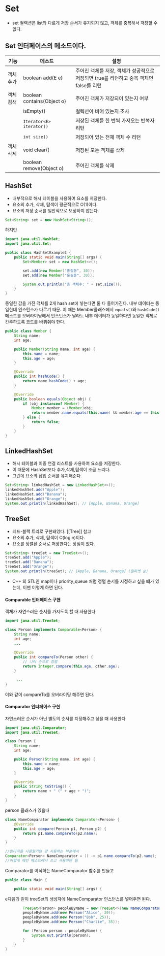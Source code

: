 # Set
- set 컬렉션은 list와 다르게 저장 순서가 유지되지 않고, 객체를 중복해서 저장할 수 없다.
## Set 인터페이스의 메소드이다.

| 기능    | 메소드                        | 설명                                                     |
| ----- | -------------------------- | ------------------------------------------------------ |
| 객체 추가 | boolean add(E e)           | 주어진 객체를 저장, 객체가 성공적으로 저장되면 true를 리턴하고 중복 객체면 false를 리턴 |
| 객체 검색 | boolean contains(Object o) | 주어진 객체가 저장되어 있는지 여부                                    |
|       | isEmpty()                  | 컬렉션이 비어 있는지 조사                                         |
|       | `Iterator<E> iterator()`   | 저장된 객체를 한 번씩 가져오는 반복자 리턴                               |
|       | `int size()`               | 저장되어 있는 전체 객체 수 리턴                                     |
| 객체 삭제 | void clear()               | 저장된 모든 객체를 삭제                                          |
|       | boolean remove(Object o)   | 주어진 객체를 삭제                                             |
## HashSet
- 내부적으로 해시 테이블을 사용하여 요소를 저장한다.
- 요소의 추가, 삭제, 탐색이 평균적으로 O(1)이다.
- 요소의 저장 순서를 일반적으로 보장하지 않는다.
```java
Set<String> set = new HashSet<String>();
```
하지만
```java
import java.util.HashSet;
import java.util.Set;

public class HashSetExample2 {
	public static void main(String[] args) {
		Set<Member> set = new HashSet<>();

		set.add(new Member("홍길동", 30));
		set.add(new Member("홍길동", 30));

		System.out.println("총 객체수: " + set.size());
	}
}
```
동일한 값을 가진 객체를 2개 hash set에 넣는다면 둘 다 들어가진다. 내부 데이터는 동일한데 인스턴스가 다르기 때문.
이 때는 Member클래스에서 `equals()`와 `hashCode()` 메소드를 오버라이딩해서 인스턴스가 달라도 내부 데이터가 동일하다면 동일한 객체로 간주하도록 코드를 바꿔줘야 한다.
```java
public class Member {
	String name;
	int age;

	public Member(String name, int age) {
		this.name = name;
		this.age = age;
	}

	@Override
	public int hashCode() {
		return name.hashCode() + age;
	}

	@Override
	public boolean equals(Object obj) {
		if (obj instanceof Member) {
			Member member = (Member)obj;
			return member.name.equals(this.name) && member.age == this.age;
		} else {
			return false;
		}
	}
}
```
## LinkedHashSet
- 해시 테이블과 이중 연결 리스트를 사용하여 요소를 저장한다.
- 이 때문에 HashSet보다 추가,삭제,탐색이 조금 느리다.
- 그런데 요소의 삽입 순서를 유지해준다.
```java
Set<String> linkedHashSet = new LinkedHashSet<>();
linkedHashSet.add("Apple");
linkedHashSet.add("Banana");
linkedHashSet.add("Orange");
System.out.println(linkedHashSet); // [Apple, Banana, Orange]

```

## TreeSet
- 레드-블랙 트리로 구현돼있다. [[Tree]] 참고
- 요소의 추가, 삭제, 탐색이 O(log n)이다.
- 요소를 정렬된 순서로 저장한다는 장점이 있다.
```java
Set<String> treeSet = new TreeSet<>();
treeSet.add("Apple");
treeSet.add("Banana");
treeSet.add("Orange");
System.out.println(treeSet); // [Apple, Banana, Orange] (알파벳 순)
```
- C++ 의 STL인 map이나 priority_queue 처럼 정렬 순서를 지정하고 싶을 떄가 있는데, 이땐 이렇게 하면 된다.
#### Comparable 인터페이스 구현
객체가 자연스러운 순서를 가지도록 할 때 사용한다.
```java
import java.util.TreeSet;

class Person implements Comparable<Person> {
    String name;
    int age;
	...
	
    @Override
    public int compareTo(Person other) {
        // 나이 순으로 정렬
        return Integer.compare(this.age, other.age);
    }

	 ...
}
```
이와 같이 compareTo를 오버라이딩 해주면 된다.
#### Comparator 인터페이스 구현
자연스러운 순서가 아닌 별도의 순서를 지정해주고 싶을 때 사용한다
```java
import java.util.Comparator;
import java.util.TreeSet;

class Person {
    String name;
    int age;

    public Person(String name, int age) {
        this.name = name;
        this.age = age;
    }

    @Override
    public String toString() {
        return name + " (" + age + ")";
    }
}
```
person 클래스가 있을때
```java
class NameComparator implements Comparator<Person> {
    @Override
    public int compare(Person p1, Person p2) {
        return p1.name.compareTo(p2.name);
    }
}

//람다식을 사용할거면 걍 사용하는 부분에서
Comparator<Person> NameComparator = () -> p1.name.compareTo(p2.name);
//이렇게 메인 메소드에서 쓰고 사용하면 됨
```
Comparator를 이식하는 NameComparator 함수를 만들고
```java 
public class Main {
```
```java
    public static void main(String[] args) {
```
e다음과 같이 treeSet의 생성자에 NameComparator 인스턴스를 넣어주면 된다.
```java
        TreeSet<Person> peopleByName = new TreeSet<>(new NameComparator());
        peopleByName.add(new Person("Alice", 30));
        peopleByName.add(new Person("Bob", 25));
        peopleByName.add(new Person("Charlie", 35));

        for (Person person : peopleByName) {
            System.out.println(person);
        }
    }
}
```


